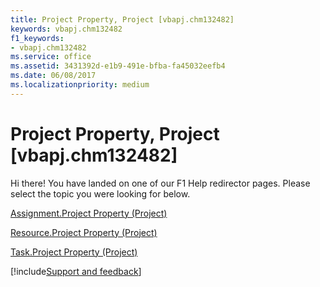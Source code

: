 ```yaml
---
title: Project Property, Project [vbapj.chm132482]
keywords: vbapj.chm132482
f1_keywords:
- vbapj.chm132482
ms.service: office
ms.assetid: 3431392d-e1b9-491e-bfba-fa45032eefb4
ms.date: 06/08/2017
ms.localizationpriority: medium
---
```



# Project Property, Project [vbapj.chm132482]

Hi there! You have landed on one of our F1 Help redirector pages. Please select the topic you were looking for below.

[Assignment.Project Property (Project)](https://msdn.microsoft.com/library/a51ccbec-7fd9-f296-6f42-f538992d8973%28Office.15%29.aspx)

[Resource.Project Property (Project)](https://msdn.microsoft.com/library/6370b925-05a4-fefc-f960-5bb1594a57d8%28Office.15%29.aspx)

[Task.Project Property (Project)](https://msdn.microsoft.com/library/5163b98b-edf2-4e36-6d45-947a7957f341%28Office.15%29.aspx)

[!include[Support and feedback](~/includes/feedback-boilerplate.md)]
